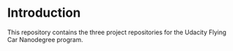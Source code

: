 # Introduction

This repository contains the three project repositories for the Udacity Flying Car Nanodegree
program.